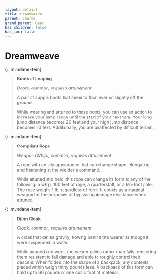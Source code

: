 ```yaml
---
layout: default
title: Dreamweave
parent: Charms
grand_parent: Gear
has_children: false
has_toc: false
---
```


# Dreamweave 

{: .mundane-item}
> **Boots of Leaping**
> 
> *Boots, common, requires attunement*
>
> A pair of supple boots that seem to float ever so slightly off the ground.
> 
> While wearing and attuned to these boots, you can use an action to increase your jump range until the start of your next turn. Your long jump distance becomes 20 feet and your high jump distance becomes 10 feet. Additionally, you are unaffected by difficult terrain.

{: .mundane-item}
> **Compliant Rope**
> 
> *Weapon (Whip), common, requires attunement*
> 
> A rope with an oily appearance that can change shape, elongating and hardening at the wielder's command.
> 
> While attuned and held, this rope can change its form to any of the following: a whip, 100 feet of rope, a quarterstaff, or a ten-foot pole. The rope weighs 1 lb. regardless of form. It counts as a magical weapon for the purposes of bypassing damage resistance when attuned.

{: .mundane-item}
> **Djinn Cloak**
> 
> *Cloak, common, requires attunement*
>
> A cloak that defies gravity, flowing behind the wearer as though it were suspended in water.
> 
> While attuned and worn, the wearer glides rather than falls, rendering them resistant to fall damage and able to roughly control their descent. When folded into the shape of a backpack, any contents placed within weigh thirty pounds less. A backpack of this form can hold up to 60 pounds or one cubic foot of material.



<!-- {: .mundane-item}
> **Hammertoss Gloves**
> 
> *Gloves, common, requires attunement*
> 
> While wearing and attuned to these gloves, throwing attacks do not suffer disadvantage at long range and you count as proficient when attacking with thrown improvised weapons. -->




